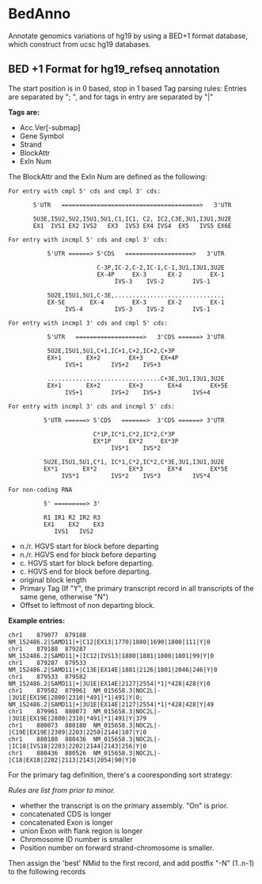 BedAnno
=======

Annotate genomics variations of hg19 by using a BED+1 format database, which construct from ucsc hg19 databases.

BED +1 Format for hg19_refseq annotation
----------------------------------------
The start position is in 0 based, stop in 1 based
Tag parsing rules: Entries are separated by "; ", and for tags in entry are separated by "|"

**Tags are:**

- Acc.Ver[-submap]
- Gene Symbol
- Strand
- BlockAttr
- ExIn Num

The BlockAttr and the ExIn Num are defined as the following:

    For entry with cmpl 5' cds and cmpl 3' cds:

	       5'UTR   =======================================>   3'UTR

	       5U3E,I5U2,5U2,I5U1,5U1,C1,IC1, C2, IC2,C3E,3U1,I3U1,3U2E
	       EX1  IVS1 EX2 IVS2   EX3  IVS3 EX4 IVS4  EX5   IVS5 EX6E

    For entry with incmpl 5' cds and cmpl 3' cds:

               5'UTR ======> 5'CDS   ===================>   3'UTR

                             C-3P,IC-2,C-2,IC-1,C-1,3U1,I3U1,3U2E
                             EX-4P     EX-3      EX-2        EX-1
                                  IVS-3    IVS-2        IVS-1

               5U2E,I5U1,5U1,C-3E,...............................
               EX-5E       EX-4        EX-3      EX-2        EX-1
                    IVS-4         IVS-3    IVS-2        IVS-1

    For entry with incmpl 3' cds and cmpl 5' cds:

               5'UTR   ===================>   3'CDS ======> 3'UTR

               5U2E,I5U1,5U1,C+1,IC+1,C+2,IC+2,C+3P
               EX+1       EX+2        EX+3     EX+4P
                    IVS+1        IVS+2    IVS+3

               ................................C+3E,3U1,I3U1,3U2E
               EX+1       EX+2        EX+3       EX+4        EX+5E
                    IVS+1        IVS+2    IVS+3         IVS+4

    For entry with incmpl 3' cds and incmpl 5' cds:

              5'UTR ======> 5'CDS   =======>  3'CDS ======> 3'UTR
     
                            C*1P,IC*1,C*2,IC*2,C*3P
                            EX*1P     EX*2     EX*3P
                                 IVS*1    IVS*2
     
              5U2E,I5U1,5U1,C*1, IC*1,C*2,IC*2,C*3E,3U1,I3U1,3U2E
              EX*1       EX*2         EX*3       EX*4        EX*5E
                   IVS*1         IVS*2    IVS*3         IVS*4

    For non-coding RNA

              5' =========> 3'

              R1 IR1 R2 IR2 R3
              EX1    EX2    EX3
                 IVS1   IVS2

- n./r. HGVS start for block before departing
- n./r. HGVS end for block before departing
- c. HGVS start for block before departing.
- c. HGVS end for block before departing.
- original block length
- Primary Tag (If "Y", the primary transcript record in all transcripts of the same gene, otherwise "N")
- Offset to leftmost of non departing block. 

**Example entries:**

    chr1    879077  879188  NM_152486.2|SAMD11|+|C12|EX13|1770|1880|1690|1800|111|Y|0
    chr1    879188  879287  NM_152486.2|SAMD11|+|IC12|IVS13|1880|1881|1800|1801|99|Y|0
    chr1    879287  879533  NM_152486.2|SAMD11|+|C13E|EX14E|1881|2126|1801|2046|246|Y|0
    chr1    879533  879582  NM_152486.2|SAMD11|+|3U1E|EX14E|2127|2554|*1|*428|428|Y|0
    chr1    879582  879961  NM_015658.3|NOC2L|-|3U1E|EX19E|2800|2310|*491|*1|491|Y|0; NM_152486.2|SAMD11|+|3U1E|EX14E|2127|2554|*1|*428|428|Y|49
    chr1    879961  880073  NM_015658.3|NOC2L|-|3U1E|EX19E|2800|2310|*491|*1|491|Y|379
    chr1    880073  880180  NM_015658.3|NOC2L|-|C19E|EX19E|2309|2203|2250|2144|107|Y|0
    chr1    880180  880436  NM_015658.3|NOC2L|-|IC18|IVS18|2203|2202|2144|2143|256|Y|0
    chr1    880436  880526  NM_015658.3|NOC2L|-|C18|EX18|2202|2113|2143|2054|90|Y|0

For the primary tag definition, there's a cooresponding sort strategy:

 *Rules are list from prior to minor.*

- whether the transcript is on the primary assembly. "On" is prior.
- concatenated CDS is longer
- concatenated Exon is longer
- union Exon with flank region is longer
- Chromosome ID number is smaller
- Position number on forward strand-chromosome is smaller.

Then assign the 'best' NMid to the first record, and add postfix "-N" (1..n-1) to the following records

